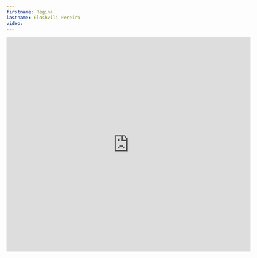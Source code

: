 ```yaml
--- 
firstname: Regina
lastname: Eloshvili Pereira
video: 
--- 
```


<iframe src="https://player.vimeo.com/video/560843585" width="640" height="564" frameborder="0" allow="autoplay; fullscreen" allowfullscreen></iframe>